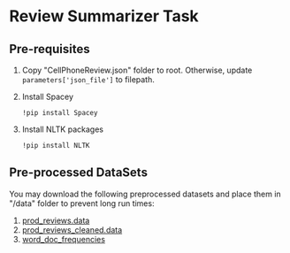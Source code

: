 # Review Summarizer Task

## Pre-requisites

1. Copy "CellPhoneReview.json" folder to root. Otherwise, update `parameters['json_file']` to filepath.

2. Install Spacey 

   ```shell
   !pip install Spacey
   ```

   

3. Install NLTK packages

   ```shell
   !pip install NLTK
   ```

   

## Pre-processed DataSets

You may download the following preprocessed datasets and place them in "/data" folder to prevent long run times:

1. [prod_reviews.data](https://drive.google.com/open?id=1-ClyKPajZT2ZUD7cyq0EuLu2UJAShY_P)
2. [prod_reviews_cleaned.data](https://drive.google.com/open?id=1FoP23_RLrftHiPv1HlylVxQie8Z_mQvz)
3. [word_doc_frequencies](https://drive.google.com/open?id=16WDSAU_NOhv2H-9dSj7kyFOQKAXdsZ_q)

